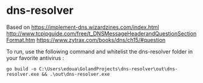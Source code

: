 # dns-resolver

Based on https://implement-dns.wizardzines.com/index.html
http://www.tcpipguide.com/free/t_DNSMessageHeaderandQuestionSectionFormat.htm
https://www.zytrax.com/books/dns/ch15/#question

To run, use the following command and whitelist the dns-resolver folder in your favorite antivirus :
```
go build -o C:\Users\edoua\GolandProjects\dns-resolver\out\dns-resolver.exe && .\out\dns-resolver.exe
```